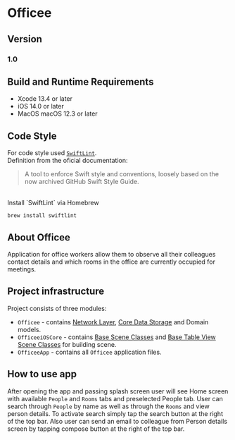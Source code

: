 #  Officee

## Version

### 1.0

## Build and Runtime Requirements

+ Xcode 13.4 or later
+ iOS 14.0 or later
+ MacOS macOS 12.3 or later


## Code Style

For code style used [`SwiftLint`](https://github.com/realm/SwiftLint). <br>
Definition from the oficial documentation: <br>

> A tool to enforce Swift style and conventions, loosely based on the now archived GitHub Swift Style Guide.

<br>
Install `SwiftLint` via Homebrew

```
brew install swiftlint
```

## About Officee

Application for office workers allow them to observe all their colleagues contact details and which rooms in the office are currently occupied for meetings.

## Project infrastructure

Project consists of three modules:
- `Officee` - contains [Network Layer](/Officee/Officee/Infrastructure/Network/), [Core Data Storage](/Officee/Officee/Infrastructure/CoreData/) and Domain models.
- `OfficeeiOSCore` - contains [Base Scene Classes](/Officee/OfficeeiOSCore/BaseSceneClasses/) and [Base Table View Scene Classes](/Officee/OfficeeiOSCore/BaseTableViewSceneClasses/) for building scene.
- `OfficeeApp` - contains all `Officee` application files.

## How to use app

After opening the app and passing splash screen user will see Home screen with available `People` and `Rooms` tabs and preselected People tab. User can search through `People` by name as well as through the `Rooms` and view person details. To activate search simply tap the search button at the right of the top bar. Also user can send an email to colleague from Person details screen by tapping compose button at the right of the top bar.

